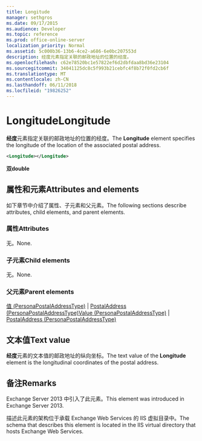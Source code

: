 ```yaml
---
title: Longitude
manager: sethgros
ms.date: 09/17/2015
ms.audience: Developer
ms.topic: reference
ms.prod: office-online-server
localization_priority: Normal
ms.assetid: 5c000b36-13b6-4ce2-a686-6e0bc207553d
description: 经度元素指定关联的邮政地址的位置的经度。
ms.openlocfilehash: c62e78520bc1e57822ef6d2dbfdaa8bd36e23104
ms.sourcegitcommit: 34041125dc8c5f993b21cebfc4f8b72f0fd2cb6f
ms.translationtype: MT
ms.contentlocale: zh-CN
ms.lasthandoff: 06/11/2018
ms.locfileid: "19826252"
---
```

# <a name="longitude"></a><span data-ttu-id="e1045-103">Longitude</span><span class="sxs-lookup"><span data-stu-id="e1045-103">Longitude</span></span>

<span data-ttu-id="e1045-104">**经度**元素指定关联的邮政地址的位置的经度。</span><span class="sxs-lookup"><span data-stu-id="e1045-104">The **Longitude** element specifies the longitude of the location of the associated postal address.</span></span> 
  
```XML
<Longitude></Longitude>
```

 <span data-ttu-id="e1045-105">**双**</span><span class="sxs-lookup"><span data-stu-id="e1045-105">**double**</span></span>
## <a name="attributes-and-elements"></a><span data-ttu-id="e1045-106">属性和元素</span><span class="sxs-lookup"><span data-stu-id="e1045-106">Attributes and elements</span></span>

<span data-ttu-id="e1045-107">如下章节中介绍了属性、子元素和父元素。</span><span class="sxs-lookup"><span data-stu-id="e1045-107">The following sections describe attributes, child elements, and parent elements.</span></span>
  
### <a name="attributes"></a><span data-ttu-id="e1045-108">属性</span><span class="sxs-lookup"><span data-stu-id="e1045-108">Attributes</span></span>

<span data-ttu-id="e1045-109">无。</span><span class="sxs-lookup"><span data-stu-id="e1045-109">None.</span></span>
  
### <a name="child-elements"></a><span data-ttu-id="e1045-110">子元素</span><span class="sxs-lookup"><span data-stu-id="e1045-110">Child elements</span></span>

<span data-ttu-id="e1045-111">无。</span><span class="sxs-lookup"><span data-stu-id="e1045-111">None.</span></span>
  
### <a name="parent-elements"></a><span data-ttu-id="e1045-112">父元素</span><span class="sxs-lookup"><span data-stu-id="e1045-112">Parent elements</span></span>

<span data-ttu-id="e1045-113">[值 (PersonaPostalAddressType)](value-personapostaladdresstype.md) | [PostalAddress (PersonaPostalAddressType)](postaladdress-personapostaladdresstype.md)</span><span class="sxs-lookup"><span data-stu-id="e1045-113">[Value (PersonaPostalAddressType)](value-personapostaladdresstype.md) | [PostalAddress (PersonaPostalAddressType)](postaladdress-personapostaladdresstype.md)</span></span>
  
## <a name="text-value"></a><span data-ttu-id="e1045-114">文本值</span><span class="sxs-lookup"><span data-stu-id="e1045-114">Text value</span></span>

<span data-ttu-id="e1045-115">**经度**元素的文本值的邮政地址的纵向坐标。</span><span class="sxs-lookup"><span data-stu-id="e1045-115">The text value of the **Longitude** element is the longitudinal coordinates of the postal address.</span></span> 
  
## <a name="remarks"></a><span data-ttu-id="e1045-116">备注</span><span class="sxs-lookup"><span data-stu-id="e1045-116">Remarks</span></span>

<span data-ttu-id="e1045-117">Exchange Server 2013 中引入了此元素。</span><span class="sxs-lookup"><span data-stu-id="e1045-117">This element was introduced in Exchange Server 2013.</span></span>
  
<span data-ttu-id="e1045-118">描述此元素的架构位于承载 Exchange Web Services 的 IIS 虚拟目录中。</span><span class="sxs-lookup"><span data-stu-id="e1045-118">The schema that describes this element is located in the IIS virtual directory that hosts Exchange Web Services.</span></span>
  

